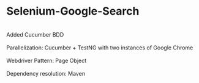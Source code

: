 # Selenium-Google-Search

<br>Added Cucumber BDD</br>
<br>Parallelization: Cucumber + TestNG with two instances of Google Chrome <br/>
<br>Webdriver Pattern: Page Object <br/>
<br>Dependency resolution: Maven <br/>


